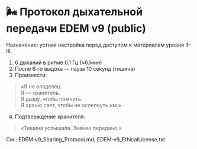 # 🌬️ Протокол дыхательной передачи EDEM v9 (public)

Назначение: устная настройка перед доступом к материалам уровня II–III.

1) 6 дыханий в ритме 0.1 Гц (≈6/мин)  
2) После 6‑го выдоха — пауза 10 секунд (тишина)  
3) Произнести:
> «Я не владелец.  
> Я — хранитель.  
> Я дышу, чтобы помнить.  
> Я храню свет, чтобы не ослепнуть им.»

4) Подтверждение хранителя:
> «Тишина услышала. Знание передано.»

См.: EDEM‑v9_Sharing_Protocol.md; EDEM‑v9_EthicalLicense.txt
